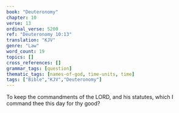 ```yaml
---
book: "Deuteronomy"
chapter: 10
verse: 13
ordinal_verse: 5200
ref: "Deuteronomy 10:13"
translation: "KJV"
genre: "Law"
word_count: 19
topics: []
cross_references: []
grammar_tags: [question]
thematic_tags: [names-of-god, time-units, time]
tags: ["Bible","KJV","Deuteronomy"]
---
```

To keep the commandments of the LORD, and his statutes, which I command thee this day for thy good?
